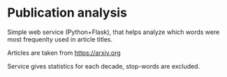 # Publication analysis

Simple web service (Python+Flask), that helps analyze which words were most frequenlty used in article titles. 

Articles are taken from https://arxiv.org
 
Service gives statistics for each decade, stop-words are excluded.

